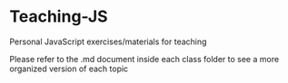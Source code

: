 # Teaching-JS

Personal JavaScript exercises/materials for teaching

Please refer to the .md document inside each class folder to see a more organized version of each topic
